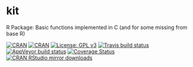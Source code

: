 # kit
R Package: Basic functions implemented in C (and for some missing from base R)

[![CRAN](https://www.r-pkg.org/badges/version-last-release/kit?color=blue)](https://www.r-pkg.org/badges/version-last-release/kit)
[![CRAN](https://cranchecks.info/badges/flavor/devel/kit)](https://cran.r-project.org/web/checks/check_results_kit.html)
[![License: GPL v3](https://img.shields.io/github/license/2005m/kit)](https://www.gnu.org/licenses/gpl-3.0)
[![Travis build status](https://travis-ci.org/2005m/kit.svg?branch=master)](https://travis-ci.org/2005m/kit)
[![AppVeyor build status](https://ci.appveyor.com/api/projects/status/github/2005m/kit?branch=master&svg=true)](https://ci.appveyor.com/project/2005m/kit/branch/master)
[![Coverage Status](https://codecov.io/gh/2005m/kit/graph/badge.svg)](https://codecov.io/github/2005m/kit?branch=master)
[![CRAN RStudio mirror downloads](http://cranlogs.r-pkg.org/badges/kit)](http://www.r-pkg.org/pkg/kit)
